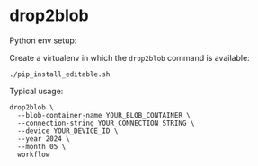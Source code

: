 # drop2blob

Python env setup:

Create a virtualenv in which the `drop2blob` command is available:

    ./pip_install_editable.sh

Typical usage:

    drop2blob \
      --blob-container-name YOUR_BLOB_CONTAINER \
      --connection-string YOUR_CONNECTION_STRING \
      --device YOUR_DEVICE_ID \
      --year 2024 \
      --month 05 \
      workflow


